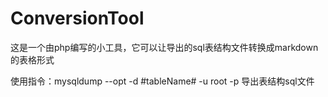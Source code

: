 # ConversionTool
这是一个由php编写的小工具，它可以让导出的sql表结构文件转换成markdown的表格形式

使用指令：mysqldump --opt -d #tableName# -u root -p 导出表结构sql文件
